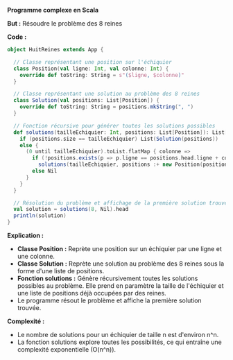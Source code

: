 **Programme complexe en Scala**

**But :** Résoudre le problème des 8 reines

**Code :**

```scala
object HuitReines extends App {

  // Classe représentant une position sur l'échiquier
  class Position(val ligne: Int, val colonne: Int) {
    override def toString: String = s"($ligne, $colonne)"
  }

  // Classe représentant une solution au problème des 8 reines
  class Solution(val positions: List[Position]) {
    override def toString: String = positions.mkString(", ")
  }

  // Fonction récursive pour générer toutes les solutions possibles
  def solutions(tailleEchiquier: Int, positions: List[Position]): List[Solution] = {
    if (positions.size == tailleEchiquier) List(Solution(positions))
    else {
      (0 until tailleEchiquier).toList.flatMap { colonne =>
        if (!positions.exists(p => p.ligne == positions.head.ligne + colonne - positions.size || p.colonne == colonne))
          solutions(tailleEchiquier, positions :+ new Position(positions.size, colonne))
        else Nil
      }
    }
  }

  // Résolution du problème et affichage de la première solution trouvée
  val solution = solutions(8, Nil).head
  println(solution)
}
```

**Explication :**

* **Classe Position :** Reprète une position sur un échiquier par une ligne et une colonne.
* **Classe Solution :** Reprète une solution au problème des 8 reines sous la forme d'une liste de positions.
* **Fonction solutions :** Génère récursivement toutes les solutions possibles au problème. Elle prend en paramètre la taille de l'échiquier et une liste de positions déjà occupées par des reines.
* Le programme résout le problème et affiche la première solution trouvée.

**Complexité :**

* Le nombre de solutions pour un échiquier de taille n est d'environ n^n.
* La fonction solutions explore toutes les possibilités, ce qui entraîne une complexité exponentielle (O(n^n)).